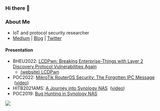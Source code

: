 ### Hi there 👋
### About Me
- IoT and protocol security researcher
- [Medium](https://medium.com/@cq674350529) | [Blog](https://cq674350529.github.io/) | [Twitter](https://twitter.com/cq674350529)

#### Presentation
- BHEU2022: [LCDPwn: Breaking Enterprise-Things with Layer 2 Discovery Protocol Vulnerabilities Again](https://github.com/cq674350529/pocs_slides/blob/master/slides/EU-22-Chen-LCDPwn-Breaking-Enterprise.pdf)
  + [(website) LCDPwn](https://cq674350529.github.io/lcdpwn/)
- POC2022: [MikroTik RouterOS Security: The Forgotten IPC Message](https://github.com/cq674350529/pocs_slides/blob/master/slides/POC2022-MikroTik_RouterOS_Security-The_Forgotten_IPC_Message.pdf)  &nbsp;([video](https://www.youtube.com/watch?v=fkigIlDe6vs))
- HITB2021AMS: [A Journey into Synology NAS](https://github.com/cq674350529/pocs_slides/blob/master/slides/HITB2021AMS-A_Journey_into_Synology_NAS.pdf)  &nbsp;([video](https://www.youtube.com/watch?v=XGmzeM2IEB4))
- POC2019: [Bug Hunting in Synology NAS](https://github.com/cq674350529/pocs_slides/blob/master/slides/POC2019-Bug_Hunting_in_Synology_NAS.pdf)

![](https://github-readme-stats.vercel.app/api?username=cq674350529&show_icons=true&theme=default )

<!--
**cq674350529/cq674350529** is a ✨ _special_ ✨ repository because its `README.md` (this file) appears on your GitHub profile.

Here are some ideas to get you started:

- 🔭 I’m currently working on ...
- 🌱 I’m currently learning ...
- 👯 I’m looking to collaborate on ...
- 🤔 I’m looking for help with ...
- 💬 Ask me about ...
- 📫 How to reach me: ...
- 😄 Pronouns: ...
- ⚡ Fun fact: ...
-->
